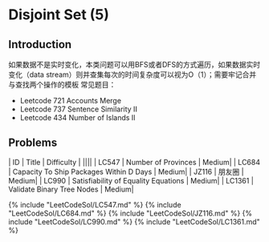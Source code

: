# Disjoint Set (5)

## Introduction
如果数据不是实时变化，本类问题可以用BFS或者DFS的方式遍历，如果数据实时变化（data stream）则并查集每次的时间复杂度可以视为O（1）；需要牢记合并与查找两个操作的模板
常见题目：

- Leetcode 721 Accounts Merge
- Leetcode 737 Sentence Similarity II
- Leetcode 434 Number of Islands II

## Problems
| ID   | Title | Difficulty |
||||
| LC547  | Number of Provinces | Medium|
| LC684  | Capacity To Ship Packages Within D Days | Medium|
| JZ116  | 朋友圈 | Medium|
| LC990  | Satisfiability of Equality Equations | Medium|
| LC1361  | Validate Binary Tree Nodes | Medium|

{% include "LeetCodeSol/LC547.md" %}
{% include "LeetCodeSol/LC684.md" %}
{% include "LeetCodeSol/JZ116.md" %}
{% include "LeetCodeSol/LC990.md" %}
{% include "LeetCodeSol/LC1361.md" %}

